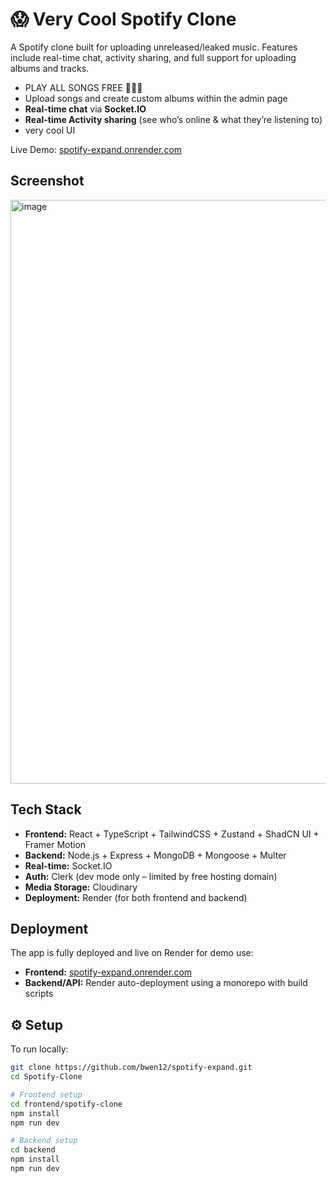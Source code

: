 # 😱 Very Cool Spotify Clone

A Spotify clone built for uploading unreleased/leaked music. Features include real-time chat, activity sharing, and full support for uploading albums and tracks. 

-  PLAY ALL SONGS FREE 🥶🥶🥶
-  Upload songs and create custom albums within the admin page
-  **Real-time chat** via **Socket.IO** 
-  **Real-time Activity sharing** (see who’s online & what they’re listening to)
-  very cool UI

Live Demo: [spotify-expand.onrender.com](https://spotify-expand.onrender.com)


## Screenshot

<img width="750" height="934" alt="image" src="https://github.com/user-attachments/assets/2ca511a8-205e-4d68-97df-85847176c02a" />


## Tech Stack

- **Frontend:** React + TypeScript + TailwindCSS + Zustand + ShadCN UI + Framer Motion  
- **Backend:** Node.js + Express + MongoDB + Mongoose + Multer  
- **Real-time:** Socket.IO  
- **Auth:** Clerk (dev mode only – limited by free hosting domain)
- **Media Storage:** Cloudinary  
- **Deployment:** Render (for both frontend and backend)


## Deployment

The app is fully deployed and live on Render for demo use:

- **Frontend:** [spotify-expand.onrender.com](https://spotify-expand.onrender.com)
- **Backend/API:** Render auto-deployment using a monorepo with build scripts


## ⚙️ Setup

To run locally:

```bash
git clone https://github.com/bwen12/spotify-expand.git
cd Spotify-Clone

# Frontend setup
cd frontend/spotify-clone
npm install
npm run dev

# Backend setup
cd backend
npm install
npm run dev

